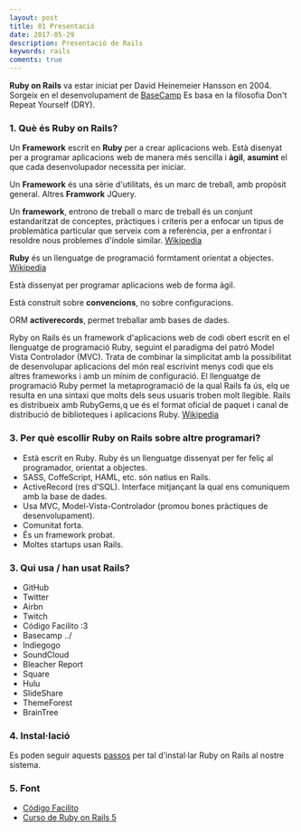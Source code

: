 ```yaml
---
layout: post
title: 01 Presentació
date: 2017-05-29
description: Presentació de Rails
keywords: rails
coments: true
---
```


**Ruby on Rails** va estar iniciat per David Heinemeier Hansson en 2004. Sorgeix en el desenvolupament de [BaseCamp](https://basecamp.com/how-it-works) Es basa en la filosofia Don't Repeat Yourself (DRY).

### 1. Què és Ruby on Rails?

Un **Framework** escrit en **Ruby** per a crear aplicacions web. Està disenyat per a programar aplicacions web de manera més sencilla i **àgil**, **asumint** el que cada desenvolupador necessita per iniciar.

Un **Framework** és una sèrie d'utilitats, és un marc de treball, amb propòsit general. Altres **Framwork** JQuery.

Un **framework**, entrono de treball o marc de treball és un conjunt estandaritzat de conceptes, pràctiques i criteris per a enfocar un tipus de problemàtica particular que serveix com a referència, per a enfrontar i resoldre nous problemes d'índole similar. [Wikipedia](https://es.wikipedia.org/wiki/Framework)

**Ruby** és un llenguatge de programació formtament orientat a objectes. [Wikipedia](https://es.wikipedia.org/wiki/Ruby)

Està dissenyat per programar aplicacions web de forma àgil.

Està construit sobre **convencions**, no sobre configuracions.

ORM **activerecords**, permet treballar amb bases de dades.

Ryby on Rails és un framework d'aplicacions web de codi obert escrit en el llenguatge de programació Ruby, seguint el paradigma del patró Model Vista Controlador (MVC). Trata de combinar la simplicitat amb la possibilitat de desenvolupar aplicacions del món real escrivint menys codi que els altres frameworks i amb un mínim de configuració. El llenguatge de programació Ruby permet la metaprogramació de la qual Rails fa ús, elq ue resulta en una sintaxi que molts dels seus usuaris troben molt llegible. Rails es distribueix amb RubyGems,q ue és el format oficial de paquet i canal de distribució de biblioteques i aplicacions Ruby. [Wikipedia](https://es.wikipedia.org/wiki/Ruby_on_Rails)

### 3. Per què escollir Ruby on Rails sobre altre programari?

- Està escrit en Ruby. Ruby és un llenguatge dissenyat per fer feliç al programador, orientat a objectes.
- SASS, CoffeScript, HAML, etc. són natius en Rails.
- ActiveRecord (res d'SQL). Interface mitjançant la qual ens comuniquem amb la base de dades.
- Usa MVC, Model-Vista-Controlador (promou bones pràctiques de desenvolupament).
- Comunitat forta.
- És un framework probat.
- Moltes startups usan Rails.

### 3. Qui usa / han usat Rails?

- GitHub
- Twitter
- Airbn
- Twitch
- Código Facilito :3
- Basecamp \../
- Indiegogo
- SoundCloud
- Bleacher Report
- Square
- Hulu
- SlideShare
- ThemeForest
- BrainTree

### 4. Instal·lació

Es poden seguir aquests [passos](https://basecamp.com/how-it-works) per tal d'instal·lar Ruby on Rails al nostre sistema.

### 5. Font

- [Código Facilito](http://codigofacilito.com/videos/curso_de_ruby_on_rails_desde_cero_introduccion)
- [Curso de Ruby on Rails 5](https://www.youtube.com/watch?v=Nqwbp5djGtM&list=PLIddmSRJEJ0uaT5imV49pJqP8CGSqN-7E)

